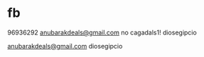 # fb
96936292
anubarakdeals@gmail.com
no cagadals1!
diosegipcio

anubarakdeals@gmail.com
diosegipcio





